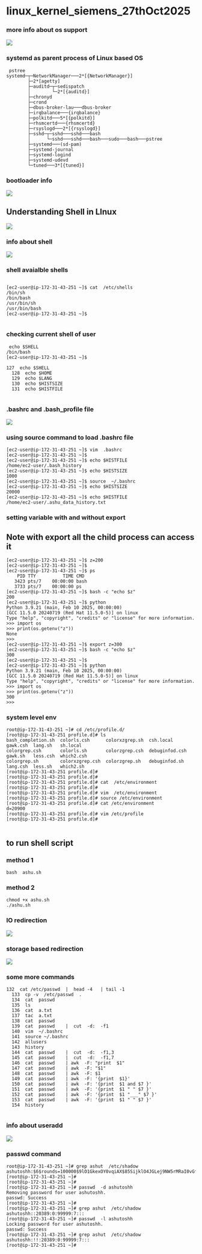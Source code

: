 # linux_kernel_siemens_27thOct2025

### more info about os support 

<img src="oss1.png">

### systemd as parent process of Linux based OS 

```
 pstree
systemd─┬─NetworkManager───2*[{NetworkManager}]
        ├─2*[agetty]
        ├─auditd─┬─sedispatch
        │        └─2*[{auditd}]
        ├─chronyd
        ├─crond
        ├─dbus-broker-lau───dbus-broker
        ├─irqbalance───{irqbalance}
        ├─polkitd───5*[{polkitd}]
        ├─rhsmcertd───{rhsmcertd}
        ├─rsyslogd───2*[{rsyslogd}]
        ├─sshd─┬─sshd───sshd───bash
        │      └─sshd───sshd───bash───sudo───bash───pstree
        ├─systemd───(sd-pam)
        ├─systemd-journal
        ├─systemd-logind
        ├─systemd-udevd
        └─tuned───3*[{tuned}]

```

### bootloader info 

<img src="boot1.png">

## Understanding Shell in LInux 

<img src="shell1.png">

### info about shell 

<img src="shell2.png">

### shell avaialble shells 

```
 
[ec2-user@ip-172-31-43-251 ~]$ cat  /etc/shells 
/bin/sh
/bin/bash
/usr/bin/sh
/usr/bin/bash
[ec2-user@ip-172-31-43-251 ~]$ 


```

### checking current shell of user 

```
 echo $SHELL 
/bin/bash
[ec2-user@ip-172-31-43-251 ~]$ 

127  echo $SHELL 
  128  echo $HOME 
  129  echo $LANG
  130  echo $HISTSIZE
  131  echo $HISTFILE


```

### .bashrc and .bash_profile file 

<img src="rc1.png">

### using source command to load .bashrc file 

```
[ec2-user@ip-172-31-43-251 ~]$ vim  .bashrc 
[ec2-user@ip-172-31-43-251 ~]$ 
[ec2-user@ip-172-31-43-251 ~]$ echo $HISTFILE
/home/ec2-user/.bash_history
[ec2-user@ip-172-31-43-251 ~]$ echo $HISTSIZE
1000
[ec2-user@ip-172-31-43-251 ~]$ source  ~/.bashrc 
[ec2-user@ip-172-31-43-251 ~]$ echo $HISTSIZE
20000
[ec2-user@ip-172-31-43-251 ~]$ echo $HISTFILE
/home/ec2-user/.ashu_data_history.txt

```

### setting variable with and without export 

## Note with export all the child process can access it 

```
[ec2-user@ip-172-31-43-251 ~]$ z=200
[ec2-user@ip-172-31-43-251 ~]$ 
[ec2-user@ip-172-31-43-251 ~]$ ps
    PID TTY          TIME CMD
   3423 pts/7    00:00:00 bash
   3733 pts/7    00:00:00 ps
[ec2-user@ip-172-31-43-251 ~]$ bash -c "echo $z"
200
[ec2-user@ip-172-31-43-251 ~]$ python
Python 3.9.21 (main, Feb 10 2025, 00:00:00) 
[GCC 11.5.0 20240719 (Red Hat 11.5.0-5)] on linux
Type "help", "copyright", "credits" or "license" for more information.
>>> import os
>>> print(os.getenv("z"))
None
>>> 
[ec2-user@ip-172-31-43-251 ~]$ export z=300
[ec2-user@ip-172-31-43-251 ~]$ bash -c "echo $z"
300
[ec2-user@ip-172-31-43-251 ~]$ 
[ec2-user@ip-172-31-43-251 ~]$ python
Python 3.9.21 (main, Feb 10 2025, 00:00:00) 
[GCC 11.5.0 20240719 (Red Hat 11.5.0-5)] on linux
Type "help", "copyright", "credits" or "license" for more information.
>>> import os
>>> print(os.getenv("z"))
300
>>> 

```

### system level env 

```
root@ip-172-31-43-251 ~]# cd /etc/profile.d/
[root@ip-172-31-43-251 profile.d]# ls
bash_completion.sh  colorls.csh      colorxzgrep.sh  csh.local       gawk.csh  lang.sh   sh.local
colorgrep.csh       colorls.sh       colorzgrep.csh  debuginfod.csh  gawk.sh   less.csh  which2.csh
colorgrep.sh        colorxzgrep.csh  colorzgrep.sh   debuginfod.sh   lang.csh  less.sh   which2.sh
[root@ip-172-31-43-251 profile.d]# 
[root@ip-172-31-43-251 profile.d]# 
[root@ip-172-31-43-251 profile.d]# cat  /etc/environment 
[root@ip-172-31-43-251 profile.d]# 
[root@ip-172-31-43-251 profile.d]# vim  /etc/environment 
[root@ip-172-31-43-251 profile.d]# source /etc/environment 
[root@ip-172-31-43-251 profile.d]# cat /etc/environment 
d=20900
[root@ip-172-31-43-251 profile.d]# vim /etc/profile
[root@ip-172-31-43-251 profile.d]# 


```

## to run shell script 

### method 1 

```
bash  ashu.sh 

```

### method 2 

```
chmod +x ashu.sh
./ashu.sh 

```

### IO redirection 

<img src="io1.png">

### storage based redirection 

<img src="io2.png">


### some more commands 

```
132  cat /etc/passwd  |  head -4   | tail -1
  133  cp -v  /etc/passwd  . 
  134  cat  passwd 
  135  ls
  136  cat  a.txt 
  137  tac  a.txt 
  138  cat  passwd  
  139  cat  passwd    |  cut  -d:  -f1
  140  vim  ~/.bashrc 
  141  source ~/.bashrc 
  142  allusers 
  143  history 
  144  cat  passwd    |  cut  -d:  -f1,3  
  145  cat  passwd    |  cut  -d:  -f1,7  
  146  cat  passwd    | awk  -F: "print  $1" 
  147  cat  passwd    | awk  -F: "$1" 
  148  cat  passwd    | awk  -F: $1
  149  cat  passwd    | awk  -F: '{print  $1}'  
  150  cat  passwd    | awk  -F: '{print  $1 and $7 }'  
  151  cat  passwd    | awk  -F: '{print  $1 " " $7 }'  
  152  cat  passwd    | awk  -F: '{print  $1 "___" $7 }'  
  153  cat  passwd    | awk  -F: '{print  $1 " " $7 }'  
  154  history 


```


### info about useradd 

<img src="u1.png">

### passwd command 

```
root@ip-172-31-43-251 ~]# grep ashut  /etc/shadow
ashutoshh:$6$rounds=100000$9lO1GkexOY0vqiAX$85SijklO4JGLej9NW5rMRaI0vGf8UhnXicgsgBb182Xd9QOcxcQ1l4SEG/SqQtTEAv97huv012vrmWbWKx8TI1:20389:0:99999:7:::
[root@ip-172-31-43-251 ~]# 
[root@ip-172-31-43-251 ~]# 
[root@ip-172-31-43-251 ~]# passwd  -d ashutoshh
Removing password for user ashutoshh.
passwd: Success
[root@ip-172-31-43-251 ~]# 
[root@ip-172-31-43-251 ~]# grep ashut  /etc/shadow
ashutoshh::20389:0:99999:7:::
[root@ip-172-31-43-251 ~]# passwd  -l ashutoshh
Locking password for user ashutoshh.
passwd: Success
[root@ip-172-31-43-251 ~]# grep ashut  /etc/shadow
ashutoshh:!!:20389:0:99999:7:::
[root@ip-172-31-43-251 ~]# 

```
